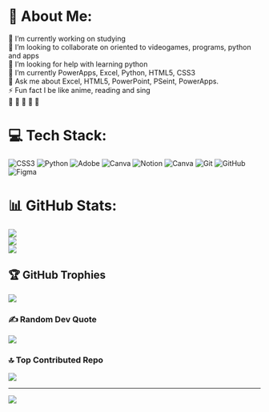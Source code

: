 # 💫 About Me:
🔭 I’m currently working on studying<br>👯 I’m looking to collaborate on oriented to videogames, programs, python and apps <br>🤝 I’m looking for help with learning python<br>🌱 I’m currently PowerApps, Excel, Python, HTML5, CSS3<br>💬 Ask me about Excel, HTML5, PowerPoint, PSeint, PowerApps.<br>⚡ Fun fact I be like anime, reading and sing <br>🔔  🔔  🔔  🔔  🔔


# 💻 Tech Stack:
![CSS3](https://img.shields.io/badge/css3-%231572B6.svg?style=for-the-badge&logo=css3&logoColor=white) ![Python](https://img.shields.io/badge/python-3670A0?style=for-the-badge&logo=python&logoColor=ffdd54) ![Adobe](https://img.shields.io/badge/adobe-%23FF0000.svg?style=for-the-badge&logo=adobe&logoColor=white) ![Canva](https://img.shields.io/badge/Canva-%2300C4CC.svg?style=for-the-badge&logo=Canva&logoColor=white) ![Notion](https://img.shields.io/badge/Notion-%23000000.svg?style=for-the-badge&logo=notion&logoColor=white) ![Canva](https://img.shields.io/badge/Canva-%2300C4CC.svg?style=for-the-badge&logo=Canva&logoColor=white) ![Git](https://img.shields.io/badge/git-%23F05033.svg?style=for-the-badge&logo=git&logoColor=white) ![GitHub](https://img.shields.io/badge/github-%23121011.svg?style=for-the-badge&logo=github&logoColor=white) ![Figma](https://img.shields.io/badge/figma-%23F24E1E.svg?style=for-the-badge&logo=figma&logoColor=white)
# 📊 GitHub Stats:
![](https://github-readme-stats.vercel.app/api?username=MarlenysM1&theme=outrun&hide_border=false&include_all_commits=false&count_private=false)<br/>
![](https://github-readme-streak-stats.herokuapp.com/?user=MarlenysM1&theme=outrun&hide_border=false)<br/>
![](https://github-readme-stats.vercel.app/api/top-langs/?username=MarlenysM1&theme=outrun&hide_border=false&include_all_commits=false&count_private=false&layout=compact)

## 🏆 GitHub Trophies
![](https://github-profile-trophy.vercel.app/?username=MarlenysM1&theme=radical&no-frame=false&no-bg=true&margin-w=4)

### ✍️ Random Dev Quote
![](https://quotes-github-readme.vercel.app/api?type=horizontal&theme=radical)

### 🔝 Top Contributed Repo
![](https://github-contributor-stats.vercel.app/api?username=MarlenysM1&limit=5&theme=dark&combine_all_yearly_contributions=true)

---
[![](https://visitcount.itsvg.in/api?id=MarlenysM1&icon=0&color=0)](https://visitcount.itsvg.in)

<!-- Proudly created with GPRM ( https://gprm.itsvg.in ) -->